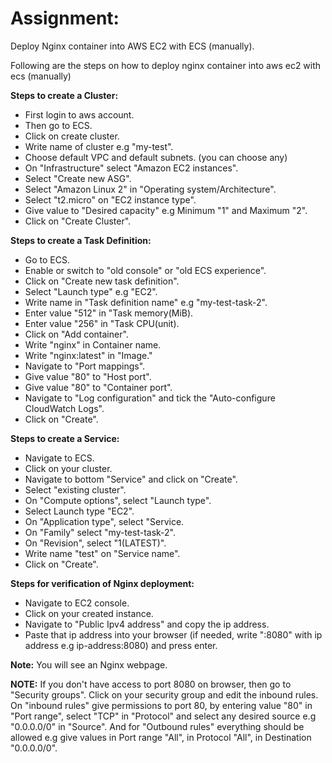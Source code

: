 # Assignment:
Deploy Nginx container into AWS EC2 with ECS (manually).

Following are the steps on how to deploy nginx container into aws ec2 with ecs (manually)



**Steps to create a Cluster:**

- First login to aws account.
- Then go to ECS.
- Click on create cluster.
- Write name of cluster e.g "my-test".
- Choose default VPC and default subnets. (you can choose any)
- On "Infrastructure" select "Amazon EC2 instances".
- Select "Create new ASG".
- Select "Amazon Linux 2" in "Operating system/Architecture".
- Select "t2.micro" on "EC2 instance type".
- Give value to "Desired capacity" e.g Minimum "1" and Maximum "2".
- Click on "Create Cluster".



**Steps to create a Task Definition:**

- Go to ECS.
- Enable or switch to "old console" or "old ECS experience".
- Click on "Create new task definition".
- Select "Launch type" e.g "EC2".
- Write name in "Task definition name" e.g "my-test-task-2".
- Enter value "512" in "Task memory(MiB).
- Enter value "256" in "Task CPU(unit).
- Click on "Add container".
- Write "nginx" in Container name.
- Write "nginx:latest" in "Image."
- Navigate to "Port mappings".
- Give value "80" to "Host port".
- Give value "80" to "Container port".
- Navigate to "Log configuration" and tick the "Auto-configure CloudWatch Logs".
- Click on "Create".



**Steps to create a Service:**

- Navigate to ECS.
- Click on your cluster.
- Navigate to bottom "Service" and click on "Create".
- Select "existing cluster".
- On "Compute options", select "Launch type".
- Select Launch type "EC2".
- On "Application type", select "Service.
- On "Family" select "my-test-task-2".
- On "Revision", select "1(LATEST)".
- Write name "test" on "Service name".
- Click on "Create".



**Steps for verification of Nginx deployment:**

- Navigate to EC2 console.
- Click on your created instance.
- Navigate to "Public Ipv4 address" and copy the ip address.
- Paste that ip address into your browser (if needed, write ":8080" with ip address e.g ip-address:8080) and press enter.

**Note:** You will see an Nginx webpage.

**NOTE:** If you don't have access to port 8080 on browser, then go to "Security groups". Click on your security group and edit the inbound rules. On "inbound rules" give permissions to port 80, by entering value "80" in "Port range", select "TCP" in "Protocol" and select any desired source e.g "0.0.0.0/0" in "Source". And for "Outbound rules" everything should be allowed e.g give values in Port range "All", in Protocol "All", in Destination "0.0.0.0/0".   

